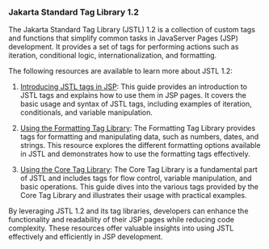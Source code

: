 ### Jakarta Standard Tag Library 1.2

The Jakarta Standard Tag Library (JSTL) 1.2 is a collection of custom tags and functions that simplify common tasks in JavaServer Pages (JSP) development. It provides a set of tags for performing actions such as iteration, conditional logic, internationalization, and formatting.

The following resources are available to learn more about JSTL 1.2:

1. [Introducing JSTL tags in JSP](jee8jstlintro.md): This guide provides an introduction to JSTL tags and explains how to use them in JSP pages. It covers the basic usage and syntax of JSTL tags, including examples of iteration, conditionals, and variable manipulation.

2. [Using the Formatting Tag Library](jee8jstlfmt.md): The Formatting Tag Library provides tags for formatting and manipulating data, such as numbers, dates, and strings. This resource explores the different formatting options available in JSTL and demonstrates how to use the formatting tags effectively.

3. [Using the Core Tag Library](jee8jstlcore.md): The Core Tag Library is a fundamental part of JSTL and includes tags for flow control, variable manipulation, and basic operations. This guide dives into the various tags provided by the Core Tag Library and illustrates their usage with practical examples.

By leveraging JSTL 1.2 and its tag libraries, developers can enhance the functionality and readability of their JSP pages while reducing code complexity. These resources offer valuable insights into using JSTL effectively and efficiently in JSP development.

    

